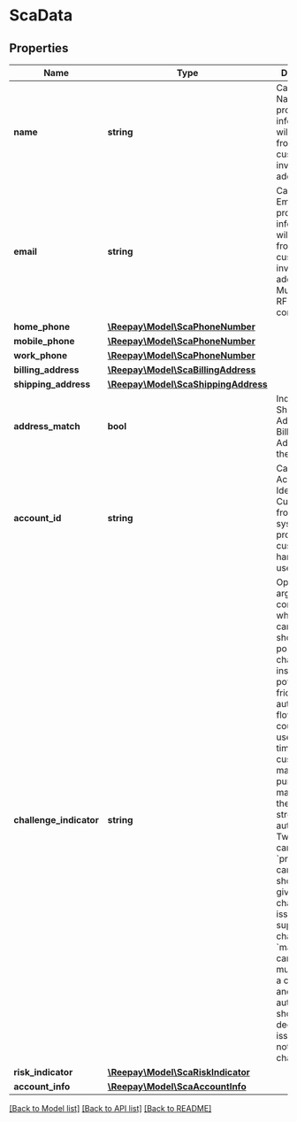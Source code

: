 # ScaData

## Properties
Name | Type | Description | Notes
------------ | ------------- | ------------- | -------------
**name** | **string** | Cardholder Name. If not provided information will be taken from customer or invoice addresses. | [optional] 
**email** | **string** | Cardholder Email. If not provided information will be taken from customer or invoice addresses. Must be RFC5322 compliant. | [optional] 
**home_phone** | [**\Reepay\Model\ScaPhoneNumber**](ScaPhoneNumber.md) |  | [optional] 
**mobile_phone** | [**\Reepay\Model\ScaPhoneNumber**](ScaPhoneNumber.md) |  | [optional] 
**work_phone** | [**\Reepay\Model\ScaPhoneNumber**](ScaPhoneNumber.md) |  | [optional] 
**billing_address** | [**\Reepay\Model\ScaBillingAddress**](ScaBillingAddress.md) |  | [optional] 
**shipping_address** | [**\Reepay\Model\ScaShippingAddress**](ScaShippingAddress.md) |  | [optional] 
**address_match** | **bool** | Indicate if Shipping Address and Billing Address are the same | [optional] 
**account_id** | **string** | Cardholder Account Identifier. Customer id from own system. If not provided customer handle will be used. | [optional] 
**challenge_indicator** | **string** | Optional argument to control whether the cardholder should be posed with a challenge instead of a potential frictionless authentication flow. This could e.g. be used the first time a new customer makes a purchase to make sure they are strongly authenticated. Two values can be used: &#x60;preference&#x60; - cardholder should be given a challenge if issuer supports challenges, &#x60;mandate&#x60; - cardholder must be given a challenge and the authentication should be declined if the issuer does not support challenges. | [optional] 
**risk_indicator** | [**\Reepay\Model\ScaRiskIndicator**](ScaRiskIndicator.md) |  | [optional] 
**account_info** | [**\Reepay\Model\ScaAccountInfo**](ScaAccountInfo.md) |  | [optional] 

[[Back to Model list]](../../README.md#documentation-for-models) [[Back to API list]](../../README.md#documentation-for-api-endpoints) [[Back to README]](../../README.md)

